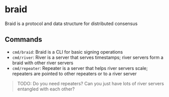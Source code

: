 # braid
Braid is a protocol and data structure for distributed consensus

## Commands

* `cmd/braid`: Braid is a CLI for basic signing operations
* `cmd/river`: River is a server that serves timestamps; river servers form a
braid with other river servers
* `cmd/repeater`: Repeater is a server that helps river servers scale; repeaters
are pointed to other repeaters or to a river server

> TODO: Do you need repeaters? Can you just have lots of river servers entangled
with each other?
